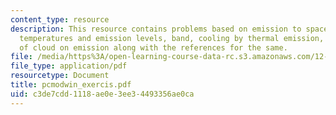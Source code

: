 ```yaml
---
content_type: resource
description: This resource contains problems based on emission to space, brightness
  temperatures and emission levels, band, cooling by thermal emission, and effect
  of cloud on emission along with the references for the same.
file: /media/https%3A/open-learning-course-data-rc.s3.amazonaws.com/12-815-atmospheric-radiation-fall-2006/c3de7cdd1118ae0e3ee34493356ae0ca_pcmodwin_exercis.pdf
file_type: application/pdf
resourcetype: Document
title: pcmodwin_exercis.pdf
uid: c3de7cdd-1118-ae0e-3ee3-4493356ae0ca
---
```

